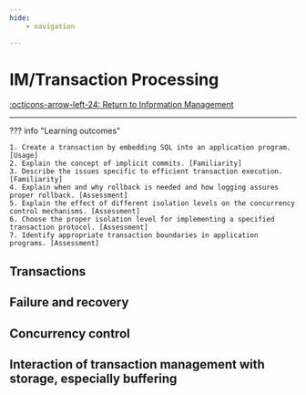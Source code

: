 ```yaml
---
hide:
    - navigation

---
```


# IM/Transaction Processing

[:octicons-arrow-left-24: Return to Information Management](/Knowledge-Notebook/Information-Management/)

---

??? info "Learning outcomes"

    1. Create a transaction by embedding SQL into an application program. [Usage]
    2. Explain the concept of implicit commits. [Familiarity]
    3. Describe the issues specific to efficient transaction execution. [Familiarity]
    4. Explain when and why rollback is needed and how logging assures proper rollback. [Assessment]
    5. Explain the effect of different isolation levels on the concurrency control mechanisms. [Assessment]
    6. Choose the proper isolation level for implementing a specified transaction protocol. [Assessment]
    7. Identify appropriate transaction boundaries in application programs. [Assessment]

## Transactions

## Failure and recovery

## Concurrency control

## Interaction of transaction management with storage, especially buffering
